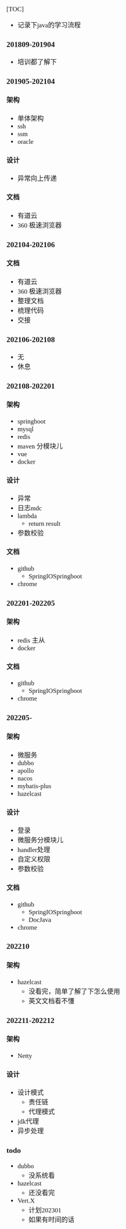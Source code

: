 <span  style="font-family: Simsun,serif; font-size: 17px; ">

[TOC]

- 记录下java的学习流程

### 201809-201904

- 培训都了解下

### 201905-202104

#### 架构

- 单体架构
- ssh
- ssm
- oracle

#### 设计

- 异常向上传递

#### 文档

- 有道云
- 360 极速浏览器

### 202104-202106

#### 文档

- 有道云
- 360 极速浏览器
- 整理文档
- 梳理代码
- 交接

### 202106-202108

- 无
- 休息

### 202108-202201

#### 架构

- springboot
- mysql
- redis
- maven 分模块儿
- vue
- docker

#### 设计

- 异常
- 日志mdc
- lambda
    - return result
- 参数校验

#### 文档

- github
    - SpringIOSpringboot
- chrome

### 202201-202205

#### 架构

- redis 主从
- docker

#### 文档

- github
    - SpringIOSpringboot
- chrome

### 202205-

#### 架构

- 微服务
- dubbo
- apollo
- nacos
- mybatis-plus
- hazelcast

#### 设计

- 登录
- 微服务分模块儿
- handler处理
- 自定义权限
- 参数校验

#### 文档

- github
    - SpringIOSpringboot
    - DocJava
- chrome

### 202210

#### 架构

- hazelcast
    - 没看完，简单了解了下怎么使用
    - 英文文档看不懂

### 202211-202212

#### 架构

- Netty

#### 设计

- 设计模式
    - 责任链
    - 代理模式
- jdk代理
- 异步处理

### todo

- dubbo
    - 没系统看
- hazelcast
    - 还没看完
- Vert.X
    - 计划202301
    - 如果有时间的话

</span>